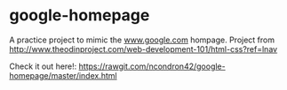 # google-homepage
A practice project to mimic the www.google.com hompage.
Project from http://www.theodinproject.com/web-development-101/html-css?ref=lnav

Check it out here!: https://rawgit.com/ncondron42/google-homepage/master/index.html
